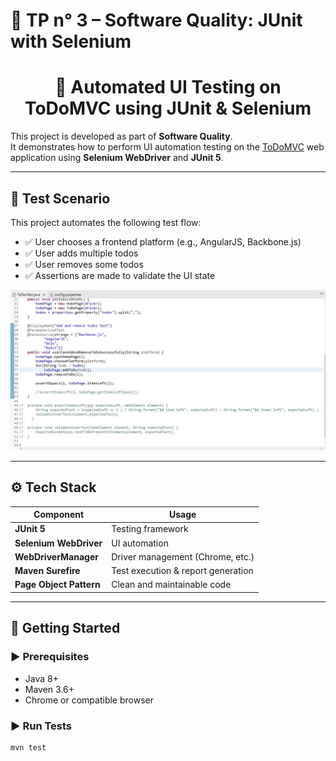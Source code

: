 # 🧪 TP n° 3 – Software Quality: JUnit with Selenium

<h1 align="center">
  🧼 Automated UI Testing on ToDoMVC using JUnit & Selenium
</h1>

This project is developed as part of **Software Quality**.  
It demonstrates how to perform UI automation testing on the [ToDoMVC](https://todomvc.com/) web application using **Selenium WebDriver** and **JUnit 5**.

---

## 📌 Test Scenario

This project automates the following test flow:

- ✅ User chooses a frontend platform (e.g., AngularJS, Backbone.js)
- ✅ User adds multiple todos
- ✅ User removes some todos
- ✅ Assertions are made to validate the UI state

<p align="center">
  <img src="scenario.jpg" alt="Test Scenario Diagram">
</p>

---

## ⚙️ Tech Stack

| Component            | Usage                             |
|----------------------|-----------------------------------|
| **JUnit 5**          | Testing framework                 |
| **Selenium WebDriver** | UI automation                   |
| **WebDriverManager** | Driver management (Chrome, etc.)  |
| **Maven Surefire**   | Test execution & report generation |
| **Page Object Pattern** | Clean and maintainable code     |

---

## 🚀 Getting Started

### ▶️ Prerequisites
- Java 8+
- Maven 3.6+
- Chrome or compatible browser

### ▶️ Run Tests

```bash
mvn test
